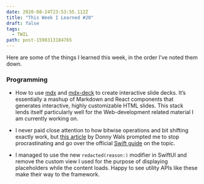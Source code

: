 ```yaml
---
date: 2020-08-24T23:53:55.112Z
title: "This Week I Learned #20"
draft: false
tags:
  - TWIL
path: post-1598313184765
---
```

Here are some of the things I learned this week, in the order I’ve noted them down.

### Programming

* How to use [mdx](https://mdxjs.com/) and [mdx-deck](https://github.com/jxnblk/mdx-deck) to create interactive slide decks. It’s essentially a mashup of Markdown and React components that generates interactive, highly customizable HTML slides. This stack lends itself particularly well for the Web-development related material I am currently working on.

* I never paid close attention to how bitwise operations and bit shifting exactly work, but [this article](https://www.donnywals.com/understanding-swifts-optionset/) by Donny Wals prompted me to stop procrastinating and go over the official [Swift guide](https://docs.swift.org/swift-book/LanguageGuide/AdvancedOperators.html) on the topic.

* I managed to use the new `redacted(reason:)` modifier in SwiftUI and remove the custom view I used for the purpose of displaying placeholders while the content loads. Happy to see utility APIs like these make their way to the framework.